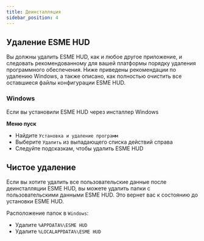 ```yaml
---
title: Деинсталляция
sidebar_position: 4
---
```


## Удаление ESME HUD

Вы должны удалить ESME HUD, как и любое другое приложение, и следовать рекомендованному для вашей платформы порядку удаления программного обеспечения. Ниже приведены рекомендации по удалению Windows, а также описано, как полностью очистить все оставшиеся файлы конфигурации ESME HUD.

### Windows

Если вы установили ESME HUD через инсталлер Windows

**Меню пуск**
- Найдите `Установка и удаление программ`
- Выберите `Удалить` из выпадающего списка действий справа
- Следуйте подсказкам, чтобы удалить ESME HUD

## Чистое удаление

Если вы хотите удалить все пользовательские данные после деинсталляции ESME HUD, вы можете удалить папки с пользовательскими данными ESME HUD. Это вернет вас к состоянию до установки ESME HUD.

Расположение папок в `Windows`:

- Удалите `%APPDATA%\ESME HUD`
- Удалите `%LOCALAPPDATA%\ESME HUD`